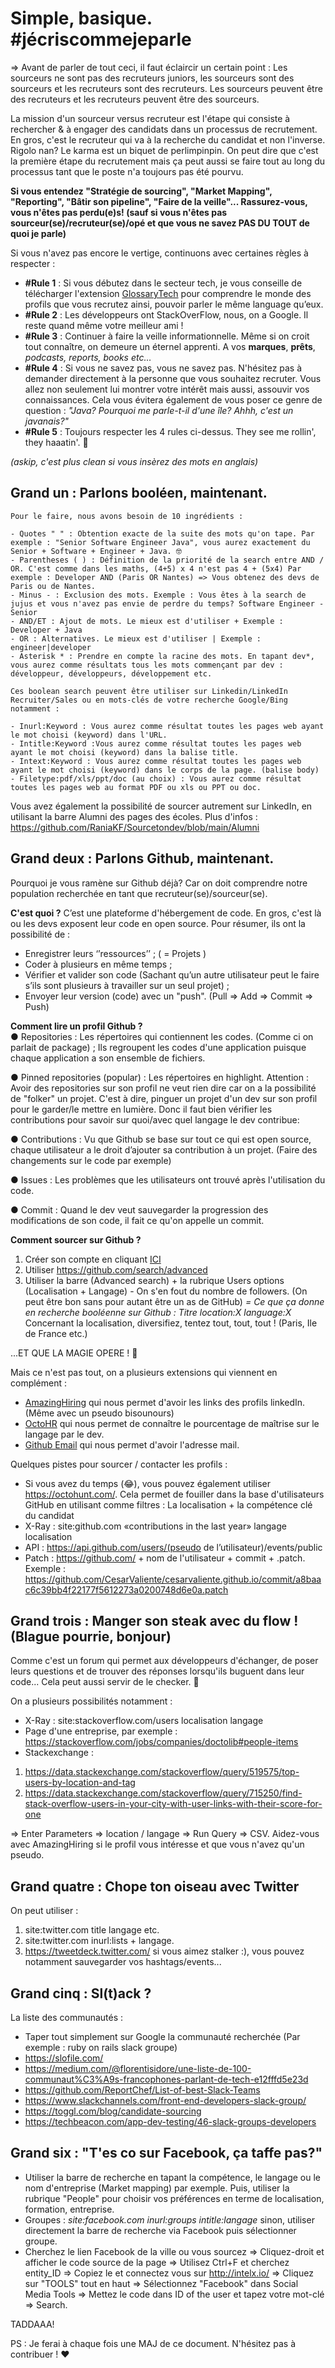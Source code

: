  # Simple, basique. #jécriscommejeparle
 
=> Avant de parler de tout ceci, il faut éclaircir un certain point : Les sourceurs ne sont pas des recruteurs juniors, les sourceurs sont des sourceurs et les recruteurs sont des recruteurs. Les sourceurs peuvent être des recruteurs et les recruteurs peuvent être des sourceurs. 

La mission d'un sourceur versus recruteur est l'étape qui consiste à rechercher & à engager des candidats dans un processus de recrutement. 
En gros, c'est le recruteur qui va à la recherche du candidat et non l'inverse. Rigolo nan? Le karma est un biquet de perlimpinpin. 
On peut dire que c'est la première étape du recrutement mais ça peut aussi se faire tout au long du processus tant que le poste n'a toujours pas été pourvu.

**Si vous entendez "Stratégie de sourcing", "Market Mapping", "Reporting", "Bâtir son pipeline", "Faire de la veille"... Rassurez-vous, vous n'êtes pas perdu(e)s! (sauf si vous n'êtes pas sourceur(se)/recruteur(se)/opé et que vous ne savez PAS DU TOUT de quoi je parle)**

Si vous n'avez pas encore le vertige, continuons avec certaines règles à respecter : 

- **#Rule 1** : Si vous débutez dans le secteur tech, je vous conseille de télécharger l'extension [GlossaryTech](https://glossarytech.com/) pour comprendre le monde des profils que vous recrutez ainsi, pouvoir parler le même language qu’eux. 
- **#Rule 2** : Les développeurs ont StackOverFlow, nous, on a Google. Il reste quand même votre meilleur ami ! 
- **#Rule 3** : Continuer à faire la veille informationnelle. Même si on croit tout connaître, on demeure un éternel apprenti. A vos **marques**, **prêts**, *podcasts, reports, books etc…*
- **#Rule 4** : Si vous ne savez pas, vous ne savez pas. N'hésitez pas à demander directement à la personne que vous souhaitez recruter. Vous allez non seulement lui montrer votre intérêt mais aussi, assouvir vos connaissances. Cela vous évitera également de vous poser ce genre de question : *"Java? Pourquoi me parle-t-il d'une île? Ahhh, c'est un javanais?"*
- **#Rule 5** : Toujours respecter les 4 rules ci-dessus. They see me rollin', they haaatin'. 🎵

*(askip, c'est plus clean si vous insèrez des mots en anglais)*

## Grand un : Parlons booléen, maintenant.
```Affinons et élargissons ensemble nos recherches par mots-clés. 
Pour le faire, nous avons besoin de 10 ingrédients : 

- Quotes " " : Obtention exacte de la suite des mots qu'on tape. Par exemple : "Senior Software Engineer Java", vous aurez exactement du Senior + Software + Engineer + Java. 🤓
- Parentheses ( ) : Définition de la priorité de la search entre AND / OR. C'est comme dans les maths, (4+5) x 4 n'est pas 4 + (5x4) Par exemple : Developer AND (Paris OR Nantes) => Vous obtenez des devs de Paris ou de Nantes. 
- Minus - : Exclusion des mots. Exemple : Vous êtes à la search de jujus et vous n'avez pas envie de perdre du temps? Software Engineer -Senior 
- AND/ET : Ajout de mots. Le mieux est d'utiliser + Exemple : Developer + Java 
- OR : Alternatives. Le mieux est d'utiliser | Exemple : engineer|developer 
- Asterisk * : Prendre en compte la racine des mots. En tapant dev*, vous aurez comme résultats tous les mots commençant par dev : développeur, développeurs, développement etc.

Ces boolean search peuvent être utiliser sur Linkedin/LinkedIn Recruiter/Sales ou en mots-clés de votre recherche Google/Bing notamment : 

- Inurl:Keyword : Vous aurez comme résultat toutes les pages web ayant le mot choisi (keyword) dans l'URL. 
- Intitle:Keyword :Vous aurez comme résultat toutes les pages web ayant le mot choisi (keyword) dans la balise title.
- Intext:Keyword : Vous aurez comme résultat toutes les pages web ayant le mot choisi (keyword) dans le corps de la page. (balise body)
- Filetype:pdf/xls/ppt/doc (au choix) : Vous aurez comme résultat toutes les pages web au format PDF ou xls ou PPT ou doc.
```

 Vous avez également la possibilité de sourcer autrement sur LinkedIn, en utilisant la barre Alumni des pages des écoles. 
 Plus d'infos : https://github.com/RaniaKF/Sourcetondev/blob/main/Alumni
 
 ## Grand deux : Parlons Github, maintenant.
Pourquoi je vous ramène sur Github déjà? Car on doit comprendre notre population recherchée en tant que recruteur(se)/sourceur(se). 

**C'est quoi ?**
C’est une plateforme d'hébergement de code. En gros, c'est là ou les devs exposent leur code en open source. 
Pour résumer, ils ont la possibilité de :
- Enregistrer leurs ‘’ressources’’ ; ( = Projets )
- Coder à plusieurs en même temps ;
- Vérifier et valider son code (Sachant qu’un autre utilisateur peut le faire s’ils sont plusieurs à travailler sur un seul projet) ;
- Envoyer leur version (code) avec un "push". (Pull => Add => Commit => Push)

**Comment lire un profil Github ?**  
●	Repositories : Les répertoires qui contiennent les codes. (Comme ci on parlait de package) ; Ils regroupent les codes d'une application puisque chaque application a son ensemble de fichiers.

●	Pinned repositories (popular) : Les répertoires en highlight.
Attention : Avoir des repositories sur son profil ne veut rien dire car on a la possibilité de "folker" un projet. C'est à dire, pinguer un projet d'un dev sur son profil pour le garder/le mettre en lumière. Donc il faut bien vérifier les contributions pour savoir sur quoi/avec quel langage le dev contribue: 

●	Contributions : Vu que Github se base sur tout ce qui est open source, chaque utilisateur a le droit d’ajouter sa contribution à un projet. (Faire des changements sur le code par exemple)

●	Issues : Les problèmes que les utilisateurs ont trouvé après l'utilisation du code.

●	Commit : Quand le dev veut sauvegarder la progression des modifications de son code, il fait ce qu'on appelle un commit.

**Comment sourcer sur Github ?**  
1) Créer son compte en cliquant [ICI](https://github.com/signup?ref_cta=Sign+up&ref_loc=header+logged+out&ref_page=%2F&source=header-home)
2) Utiliser https://github.com/search/advanced 
3) Utiliser la barre (Advanced search) + la rubrique Users options (Localisation + Langage) - On s'en fout du nombre de followers. (On peut être bon sans pour autant être un as de GitHub)
*= Ce que ça donne en recherche booléenne sur Github : Titre location:X language:X*
Concernant la localisation, diversifiez, tentez tout, tout, tout ! (Paris, Ile de France etc.)

...ET QUE LA MAGIE OPERE ! 🧙

Mais ce n'est pas tout, on a plusieurs extensions qui viennent en complément : 
- [AmazingHiring](https://chrome.google.com/webstore/detail/amazinghiring/didkfdopbffjkpolefhpcjkohcpalicd) qui nous permet d'avoir les links des profils linkedIn. (Même avec un pseudo bisounours)  
- [OctoHR](https://chrome.google.com/webstore/detail/octohr/beiklbdjdmfkgchmiabjejdlpaoicbef) qui nous permet de connaître le pourcentage de maîtrise sur le langage par le dev. 
- [Github Email](https://chrome.google.com/webstore/detail/github-email/lbmihmdihhbalofnepbceabgecmobimk) qui nous permet d'avoir l'adresse mail. 

Quelques pistes pour sourcer / contacter les profils : 
- Si vous avez du temps (😂), vous pouvez également utiliser https://octohunt.com/. Cela permet de fouiller dans la base d'utilisateurs GitHub en utilisant comme filtres : La localisation + la compétence clé du candidat 
- X-Ray : site:github.com «contributions in the last year» langage localisation
- API : https://api.github.com/users/(pseudo de l’utilisateur)/events/public
- Patch : https://github.com/ + nom de l'utilisateur + commit + .patch. Exemple : https://github.com/CesarValiente/cesarvaliente.github.io/commit/a8baac6c39bb4f22177f5612273a0200748d6e0a.patch 

 ## Grand trois : Manger son steak avec du flow ! (Blague pourrie, bonjour) 
 Comme c'est un forum qui permet aux développeurs d'échanger, de poser leurs questions et de trouver des réponses lorsqu'ils buguent dans leur code... Cela peut aussi servir de le checker. 🔎
 
 On a plusieurs possibilités notamment :
 - X-Ray : site:stackoverflow.com/users localisation langage
 - Page d'une entreprise, par exemple : https://stackoverflow.com/jobs/companies/doctolib#people-items
 - Stackexchange :
 1) https://data.stackexchange.com/stackoverflow/query/519575/top-users-by-location-and-tag 
 2) https://data.stackexchange.com/stackoverflow/query/715250/find-stack-overflow-users-in-your-city-with-user-links-with-their-score-for-one

=> Enter Parameters => location / langage => Run Query => CSV. Aidez-vous avec AmazingHiring si le profil vous intéresse et que vous n'avez qu'un pseudo. 

 ## Grand quatre : Chope ton oiseau avec Twitter
 
On peut utiliser :
1) site:twitter.com title langage etc.
2) site:twitter.com inurl:lists + langage.
3) https://tweetdeck.twitter.com/ si vous aimez stalker :), vous pouvez notamment sauvegarder vos hashtags/events...

 ## Grand cinq : Sl(t)ack ? 
La liste des communautés : 
- Taper tout simplement sur Google la communauté recherchée (Par exemple : ruby on rails slack groupe)
- https://slofile.com/ 
- https://medium.com/@florentisidore/une-liste-de-100-communaut%C3%A9s-francophones-parlant-de-tech-e12fffd5e23d
- https://github.com/ReportChef/List-of-best-Slack-Teams
- https://www.slackchannels.com/front-end-developers-slack-group/
- https://toggl.com/blog/candidate-sourcing
- https://techbeacon.com/app-dev-testing/46-slack-groups-developers

 ## Grand six : "T'es co sur Facebook, ça taffe pas?"
- Utiliser la barre de recherche en tapant la compétence, le langage ou le nom d'entreprise (Market mapping) par exemple. Puis, utiliser la rubrique "People" pour choisir vos préférences en terme de localisation, formation, entreprise. 
- Groupes : *site:facebook.com inurl:groups intitle:langage* sinon, utiliser directement la barre de recherche via Facebook puis sélectionner groupe.  
- Cherchez le lien Facebook de la ville ou vous sourcez => Cliquez-droit et afficher le code source de la page => Utilisez Ctrl+F et cherchez entity_ID => Copiez le et connectez vous sur http://intelx.io/ => Cliquez sur "TOOLS" tout en haut => Sélectionnez "Facebook" dans Social Media Tools => Mettez le code dans ID of the user et tapez votre mot-clé => Search. 


TADDAAA! 

PS : Je ferai à chaque fois une MAJ de ce document. 
N'hésitez pas à contribuer ! ❤️
